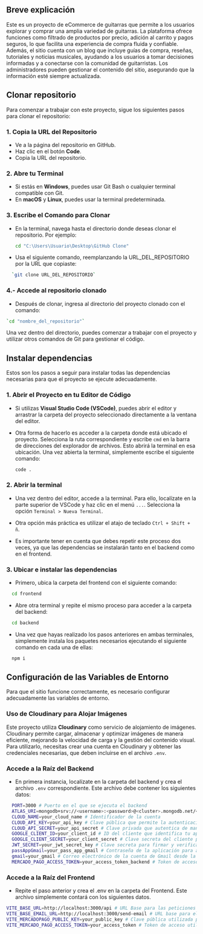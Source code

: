## Breve explicación

Este es un proyecto de eCommerce de guitarras que permite a los usuarios explorar y comprar una amplia variedad de guitarras. La plataforma ofrece funciones como filtrado de productos por precio, adición al carrito y pagos seguros, lo que facilita una experiencia de compra fluida y confiable.
Además, el sitio cuenta con un blog que incluye guías de compra, reseñas, tutoriales y noticias musicales, ayudando a los usuarios a tomar decisiones informadas y a conectarse con la comunidad de guitarristas. Los administradores pueden gestionar el contenido del sitio, asegurando que la información esté siempre actualizada.

## Clonar repositorio

Para comenzar a trabajar con este proyecto, sigue los siguientes pasos para clonar el repositorio:

### 1. Copia la URL del Repositorio

- Ve a la página del repositorio en GitHub.
- Haz clic en el botón **Code**.
- Copia la URL del repositorio.

### 2. Abre tu Terminal

- Si estás en **Windows**, puedes usar Git Bash o cualquier terminal compatible con Git.
- En **macOS** y **Linux**, puedes usar la terminal predeterminada.

### 3. Escribe el Comando para Clonar

- En la terminal, navega hasta el directorio donde deseas clonar el repositorio. Por ejemplo:
  ```bash
  cd "C:\Users\Usuario\Desktop\GitHub Clone"
  ```
- Usa el siguiente comando, reemplanzando la URL_DEL_REPOSITORIO por la URL que copiaste:

```bash
  `git clone URL_DEL_REPOSITORIO`
```

### 4.- Accede al repositorio clonado

- Después de clonar, ingresa al directorio del proyecto clonado con el comando:

```bash
`cd "nombre_del_repositorio"`
```

Una vez dentro del directorio, puedes comenzar a trabajar con el proyecto y utilizar otros comandos de Git para gestionar el código.

## Instalar dependencias

Estos son los pasos a seguir para instalar todas las dependencias necesarias para que el proyecto se ejecute adecuadamente.

### 1. Abrir el Proyecto en tu Editor de Código

- Si utilizas **Visual Studio Code (VSCode)**, puedes abrir el editor y arrastrar la carpeta del proyecto seleccionado directamente a la ventana del editor.

- Otra forma de hacerlo es acceder a la carpeta donde está ubicado el proyecto. Selecciona la ruta correspondiente y escribe `cmd` en la barra de direcciones del explorador de archivos. Esto abrirá la terminal en esa ubicación. Una vez abierta la terminal, simplemente escribe el siguiente comando:
  ```bash
  code .
  ```

### 2. Abrir la terminal

- Una vez dentro del editor, accede a la terminal. Para ello, localízate en la parte superior de VSCode y haz clic en el menú `...`. Selecciona la opción `Terminal > Nueva Terminal`.

- Otra opción más práctica es utilizar el atajo de teclado `Ctrl + Shift + ñ`.

- Es importante tener en cuenta que debes repetir este proceso dos veces, ya que las dependencias se instalarán tanto en el backend como en el frontend.

### 3. Ubicar e instalar las dependencias

- Primero, ubica la carpeta del frontend con el siguiente comando:

```bash
  cd frontend
```

- Abre otra terminal y repite el mismo proceso para acceder a la carpeta del backend:

```bash
  cd backend
```

- Una vez que hayas realizado los pasos anteriores en ambas terminales, simplemente instala los paquetes necesarios ejecutando el siguiente comando en cada una de ellas:

```bash
  npm i
```

## Configuración de las Variables de Entorno

Para que el sitio funcione correctamente, es necesario configurar adecuadamente las variables de entorno.

### Uso de Cloudinary para Alojar Imágenes

Este proyecto utiliza **Cloudinary** como servicio de alojamiento de imágenes. Cloudinary permite cargar, almacenar y optimizar imágenes de manera eficiente, mejorando la velocidad de carga y la gestión del contenido visual. Para utilizarlo, necesitas crear una cuenta en Cloudinary y obtener las credenciales necesarias, que deben incluirse en el archivo `.env`.

### Accede a la Raíz del Backend

- En primera instancia, localízate en la carpeta del backend y crea el archivo `.env` correspondiente. Este archivo debe contener los siguientes datos:

```bash
  PORT=3000 # Puerto en el que se ejecuta el backend
  ATLAS_URI=mongodb+srv://<username>:<password>@<cluster>.mongodb.net/<database_name> # URI de conexión a MongoDB
  CLOUD_NAME=your_cloud_name # Identificador de la cuenta
  CLOUD_API_KEY=your_api_key # Clave pública que permite la autenticación
  CLOUD_API_SECRET=your_api_secret # Clave privada que autentica de manera segura tu aplicación
  GOOGLE_CLIENT_ID=your_client_id # ID del cliente que identifica tu aplicación en Google
  GOOGLE_CLIENT_SECRET=your_client_secret # Clave secreta del cliente para la autenticación OAuth 2.0
  JWT_SECRET=your_jwt_secret_key # Clave secreta para firmar y verificar tokens JWT
  passAppGmail=your_pass_app_gmail # Contraseña de la aplicación para acceder a Gmail
  gmail=your_gmail # Correo electrónico de la cuenta de Gmail desde la cual se enviarán correos
  MERCADO_PAGO_ACCESS_TOKEN=your_access_token_backend # Token de acceso utilizado en el backend para generar pagos y mantener la seguridad
```

### Accede a la Raíz del Frontend

- Repite el paso anterior y crea el .env en la carpeta del Frontend. Este archivo simplemente contará con los siguientes datos.

```bash
VITE_BASE_URL=http://localhost:3000/api # URL Base para las peticiones API
VITE_BASE_EMAIL_URL=http://localhost:3000/send-email # URL base para el envío de email
VITE_MERCADOPAGO_PUBLIC_KEY=your_public_key # Clave pública utilizada para acceder a métodos de pago y cifrar datos
VITE_MERCADO_PAGO_ACCESS_TOKEN=your_access_token # Token de acceso utilizado para autenticar solicitudes a la API
```
